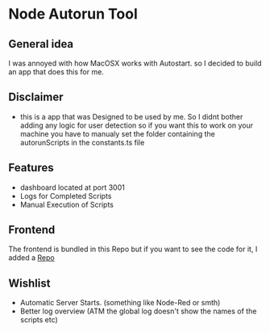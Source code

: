 # Node Autorun Tool

## General idea

I was annoyed with how MacOSX works with Autostart. so I decided to build an app that does this for me.

## Disclaimer
- this is a app that was Designed to be used by me. So I didnt bother adding any logic for user detection
so if you want this to work on your machine you have to manualy set the folder containing the autorunScripts in the constants.ts file

## Features

- dashboard located at port 3001
- Logs for Completed Scripts
- Manual Execution of Scripts

## Frontend
The frontend is bundled in this Repo but if you want to see the code for it, I added a [Repo](https://github.com/DerDeathraven/NodeAutorunToolFrontend)

## Wishlist

- Automatic Server Starts. (something like Node-Red or smth)
- Better log overview (ATM the global log doesn't show the names of the scripts etc)
